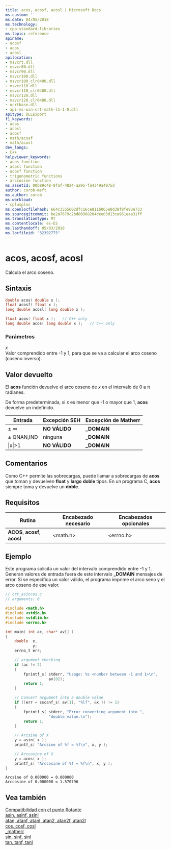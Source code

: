 ```yaml
---
title: acos, acosf, acosl | Microsoft Docs
ms.custom: ''
ms.date: 04/05/2018
ms.technology:
- cpp-standard-libraries
ms.topic: reference
apiname:
- acosf
- acos
- acosl
apilocation:
- msvcrt.dll
- msvcr80.dll
- msvcr90.dll
- msvcr100.dll
- msvcr100_clr0400.dll
- msvcr110.dll
- msvcr110_clr0400.dll
- msvcr120.dll
- msvcr120_clr0400.dll
- ucrtbase.dll
- api-ms-win-crt-math-l1-1-0.dll
apitype: DLLExport
f1_keywords:
- acos
- acosl
- acosf
- math/acosf
- math/acosl
dev_langs:
- C++
helpviewer_keywords:
- acos function
- acosl function
- acosf function
- trigonometric functions
- arccosine function
ms.assetid: 00b89c48-8faf-4824-aa95-fa4349a4975d
author: corob-msft
ms.author: corob
ms.workload:
- cplusplus
ms.openlocfilehash: 664c3555602dfc16ce811b065e0d38f8fe93e733
ms.sourcegitcommit: be2a7679c2bd80968204dee03d13ca961eaa31ff
ms.translationtype: MT
ms.contentlocale: es-ES
ms.lasthandoff: 05/03/2018
ms.locfileid: "32392775"
---
```

# <a name="acos-acosf-acosl"></a>acos, acosf, acosl

Calcula el arco coseno.

## <a name="syntax"></a>Sintaxis

```C
double acos( double x );
float acosf( float x );
long double acosl( long double x );
```

```cpp
float acos( float x );   // C++ only
long double acos( long double x );   // C++ only
```

### <a name="parameters"></a>Parámetros

*x*<br/>
Valor comprendido entre -1 y 1, para que se va a calcular el arco coseno (coseno inverso).

## <a name="return-value"></a>Valor devuelto

El **acos** función devuelve el arco coseno de *x* en el intervalo de 0 a π radianes.

De forma predeterminada, si *x* es menor que -1 o mayor que 1, **acos** devuelve un indefinido.

|Entrada|Excepción SEH|Excepción de Matherr|
|-----------|-------------------|-----------------------|
|± ∞|**NO VÁLIDO**|**_DOMAIN**|
|± QNAN,IND|ninguna|**_DOMAIN**|
|&#124;x&#124;>1|**NO VÁLIDO**|**_DOMAIN**|

## <a name="remarks"></a>Comentarios

Como C++ permite las sobrecargas, puede llamar a sobrecargas de **acos** que toman y devuelven **float** y **largo** **doble** tipos. En un programa C, **acos** siempre toma y devuelve un **doble**.

## <a name="requirements"></a>Requisitos

|Rutina|Encabezado necesario|Encabezados opcionales|
|-------------|---------------------|----------------------|
|**ACOS**, **acosf**, **acosl**|\<math.h>|\<errno.h>|

## <a name="example"></a>Ejemplo

Este programa solicita un valor del intervalo comprendido entre -1 y 1. Generan valores de entrada fuera de este intervalo **_DOMAIN** mensajes de error. Si se especifica un valor válido, el programa imprime el arco seno y el arco coseno de ese valor.

```C
// crt_asincos.c
// arguments: 0

#include <math.h>
#include <stdio.h>
#include <stdlib.h>
#include <errno.h>

int main( int ac, char* av[] )
{
    double  x,
            y;
    errno_t err;

    // argument checking
    if (ac != 2)
    {
        fprintf_s( stderr, "Usage: %s <number between -1 and 1>\n",
                   av[0]);
        return 1;
    }

    // Convert argument into a double value
    if ((err = sscanf_s( av[1], "%lf", &x )) != 1)
    {
        fprintf_s( stderr, "Error converting argument into ",
                   "double value.\n");
        return 1;
    }

    // Arcsine of X
    y = asin( x );
    printf_s( "Arcsine of %f = %f\n", x, y );

    // Arccosine of X
    y = acos( x );
    printf_s( "Arccosine of %f = %f\n", x, y );
}
```

```Output
Arcsine of 0.000000 = 0.000000
Arccosine of 0.000000 = 1.570796
```

## <a name="see-also"></a>Vea también

[Compatibilidad con el punto flotante](../../c-runtime-library/floating-point-support.md)<br/>
[asin, asinf, asinl](asin-asinf-asinl.md)<br/>
[atan, atanf, atanl, atan2, atan2f, atan2l](atan-atanf-atanl-atan2-atan2f-atan2l.md)<br/>
[cos, cosf, cosl](cos-cosf-cosl.md)<br/>
[_matherr](matherr.md)<br/>
[sin, sinf, sinl](sin-sinf-sinl.md)<br/>
[tan, tanf, tanl](tan-tanf-tanl.md)<br/>